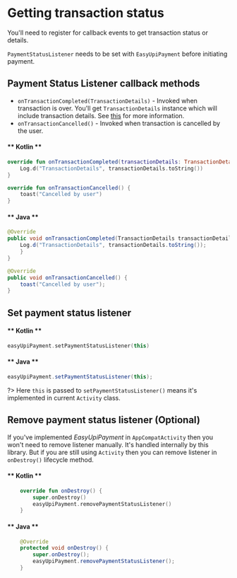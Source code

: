 # Getting transaction status

You'll need to register for callback events to get transaction status or details.

`PaymentStatusListener` needs to be set with `EasyUpiPayment` before initiating payment.

## Payment Status Listener callback methods

- `onTransactionCompleted(TransactionDetails)` - Invoked when transaction is over. You'll get `TransactionDetails` instance which will include transaction details. See [this](pages/transaction-details) for more information.
- `onTransactionCancelled()` - Invoked when transaction is cancelled by the user.

<!-- tabs:start -->

#### ** Kotlin **

```kotlin
override fun onTransactionCompleted(transactionDetails: TransactionDetails) {
    Log.d("TransactionDetails", transactionDetails.toString())
}

override fun onTransactionCancelled() {
    toast("Cancelled by user")
}
```

#### ** Java **

```java
@Override
public void onTransactionCompleted(TransactionDetails transactionDetails) {
    Log.d("TransactionDetails", transactionDetails.toString());
    }
}

@Override
public void onTransactionCancelled() {
    toast("Cancelled by user");
}
```

<!-- tabs:end -->

## Set payment status listener

<!-- tabs:start -->

#### ** Kotlin **

```kotlin
easyUpiPayment.setPaymentStatusListener(this)
```

#### ** Java **

```java
easyUpiPayment.setPaymentStatusListener(this);
```

<!-- tabs:end -->

?> Here `this` is passed to `setPaymentStatusListener()` means it's implemented in current `Activity` class.

## Remove payment status listener (Optional)

If you've implemented _EasyUpiPayment_ in `AppCompatActivity` then you won't need to remove listener manually. It's handled internally by this library. But if you are still using `Activity` then you can remove listener in `onDestroy()` lifecycle method.

<!-- tabs:start -->

#### ** Kotlin **

```kotlin
	override fun onDestroy() {
		super.onDestroy()
		easyUpiPayment.removePaymentStatusListener()
	}
```

#### ** Java **

```java
    @Override
    protected void onDestroy() {
        super.onDestroy();
        easyUpiPayment.removePaymentStatusListener();
    }
```

<!-- tabs:end -->
